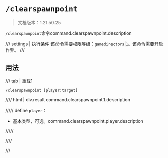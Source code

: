 # `/clearspawnpoint`

> 文档版本：1.21.50.25

`/clearspawnpoint`命令command.clearspawnpoint.description

/// settings | 执行条件
该命令需要权限等级：`gamedirectors`|`1`。该命令需要开启作弊。
///

## 用法

/// tab | 重载1
```mcfunction
/clearspawnpoint [player:target]
```

//// html | div.result
command.clearspawnpoint.1.description

///// define
`player`：<!-- md:samp target -->

- 基本类型，可选。command.clearspawnpoint.player.description


/////

////

///
